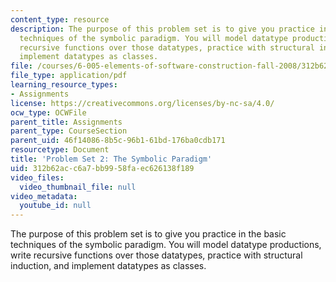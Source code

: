 ```yaml
---
content_type: resource
description: The purpose of this problem set is to give you practice in the basic
  techniques of the symbolic paradigm. You will model datatype productions, write
  recursive functions over those datatypes, practice with structural induction, and
  implement datatypes as classes.
file: /courses/6-005-elements-of-software-construction-fall-2008/312b62acc6a7bb9958faec626138f189_MIT6_005f08_pset02.pdf
file_type: application/pdf
learning_resource_types:
- Assignments
license: https://creativecommons.org/licenses/by-nc-sa/4.0/
ocw_type: OCWFile
parent_title: Assignments
parent_type: CourseSection
parent_uid: 46f14086-8b5c-96b1-61bd-176ba0cdb171
resourcetype: Document
title: 'Problem Set 2: The Symbolic Paradigm'
uid: 312b62ac-c6a7-bb99-58fa-ec626138f189
video_files:
  video_thumbnail_file: null
video_metadata:
  youtube_id: null
---
```

The purpose of this problem set is to give you practice in the basic techniques of the symbolic paradigm. You will model datatype productions, write recursive functions over those datatypes, practice with structural induction, and implement datatypes as classes.